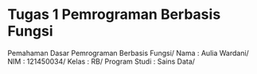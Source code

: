 # Tugas 1 Pemrograman Berbasis Fungsi
Pemahaman Dasar Pemrograman Berbasis Fungsi/
Nama          : Aulia Wardani/
NIM           : 121450034/
Kelas         : RB/
Program Studi : Sains Data/

